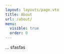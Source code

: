 ```yaml
---
layout: layouts/page.vto
title: About
url: /about/
menu:
  visible: true
  order: 0
---
```

... sfasfas

